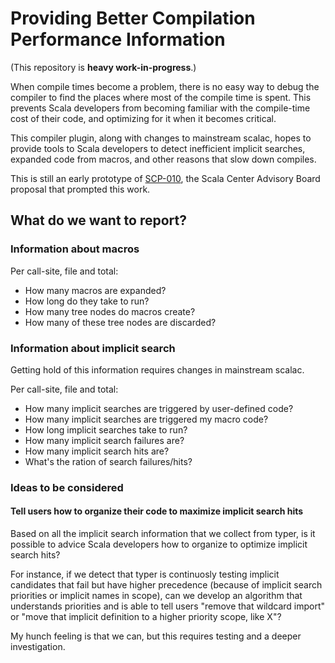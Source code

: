 # Providing Better Compilation Performance Information

(This repository is **heavy work-in-progress**.)

When compile times become a problem, there is no easy way to debug the compiler
to find the places where most of the compile time is spent. This prevents Scala
developers from becoming familiar with the compile-time cost of their code, and
optimizing for it when it becomes critical.

This compiler plugin, along with changes to mainstream scalac, hopes to provide
tools to Scala developers to detect inefficient implicit searches, expanded code
from macros, and other reasons that slow down compiles.

This is still an early prototype of [SCP-010](PROPOSAL.md), the Scala Center Advisory Board proposal that prompted this work.

## What do we want to report?

### Information about macros

Per call-site, file and total:
  * How many macros are expanded?
  * How long do they take to run?
  * How many tree nodes do macros create?
  * How many of these tree nodes are discarded?

### Information about implicit search

Getting hold of this information requires changes in mainstream scalac.

Per call-site, file and total:
  * How many implicit searches are triggered by user-defined code?
  * How many implicit searches are triggered my macro code?
  * How long implicit searches take to run?
  * How many implicit search failures are?
  * How many implicit search hits are?
  * What's the ration of search failures/hits?

### Ideas to be considered

#### Tell users how to organize their code to maximize implicit search hits

Based on all the implicit search information that we collect from typer, is
it possible to advice Scala developers how to organize to optimize implicit search hits?

For instance, if we detect that typer is continuosly testing implicit candidates that fail but have higher precedence (because of implicit search priorities or implicit names in scope), can we develop an algorithm that understands priorities and is able to tell users "remove that wildcard import" or "move that implicit definition to a higher priority scope, like X"?

My hunch feeling is that we can, but this requires testing and a deeper investigation.